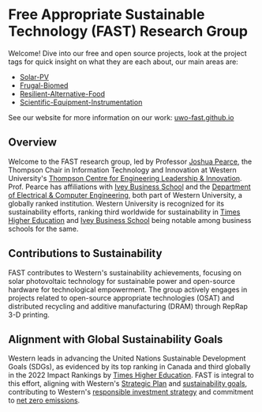 # Free Appropriate Sustainable Technology (FAST) Research Group

Welcome! Dive into our free and open source projects, look at the project tags for quick insight on what they are each about, our main areas are:
- [Solar-PV](profile/PV_projects.md)
- [Frugal-Biomed](profile/Frugal_Biomed_projects.md)
- [Resilient-Alternative-Food](profile/Resilient_Alt_Food_projects.md)
- [Scientific-Equipment-Instrumentation](profile/Scientific_Equipment_Instrumentation_Project.md)

See our website for more information on our work: [uwo-fast.github.io](https://uwo-fast.github.io/)

## Overview

Welcome to the FAST research group, led by Professor [Joshua Pearce](https://www.appropedia.org/User:J.M.Pearce), the Thompson Chair in Information Technology and Innovation at Western University's [Thompson Centre for Engineering Leadership & Innovation](https://www.eng.uwo.ca/tc/). Prof. Pearce has affiliations with [Ivey Business School](https://www.ivey.uwo.ca/) and the [Department of Electrical & Computer Engineering](https://www.eng.uwo.ca/electrical/), both part of Western University, a globally ranked institution. Western University is recognized for its sustainability efforts, ranking third worldwide for sustainability in [Times Higher Education](https://www.timeshighereducation.com/rankings/impact/2022/overall#!/page/0/length/25/sort_by/rank/sort_order/asc/cols/undefined) and [Ivey Business School](https://www.ft.com/content/1c6cd228-f0c5-4011-9fec-84a224c1c099) being notable among business schools for the same.

## Contributions to Sustainability

FAST contributes to Western's sustainability achievements, focusing on solar photovoltaic technology for sustainable power and open-source hardware for technological empowerment. The group actively engages in projects related to open-source appropriate technologies (OSAT) and distributed recycling and additive manufacturing (DRAM) through RepRap 3-D printing.

## Alignment with Global Sustainability Goals

Western leads in advancing the United Nations Sustainable Development Goals (SDGs), as evidenced by its top ranking in Canada and third globally in the 2022 Impact Rankings by [Times Higher Education](https://www.timeshighereducation.com/rankings/impact/2022/overall#!/page/0/length/25/sort_by/rank/sort_order/asc/cols/undefined). FAST is integral to this effort, aligning with Western's [Strategic Plan](https://strategicplan.uwo.ca/) and [sustainability goals](https://sustainability.uwo.ca/sdg/index.html), contributing to Western's [responsible investment strategy](https://news.westernu.ca/2021/11/responsible-investing-contributes-to-significant-carbon-footprint-reduction/) and commitment to [net zero emissions](https://news.westernu.ca/2022/04/decarbonization-key-to-westerns-net-zero-emissions-investment-goal/).
